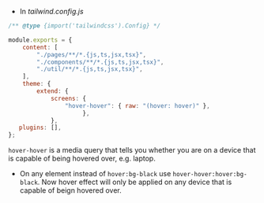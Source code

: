 - In *tailwind.config.js*
```js 
/** @type {import('tailwindcss').Config} */

module.exports = {
	content: [
		"./pages/**/*.{js,ts,jsx,tsx}",
		"./components/**/*.{js,ts,jsx,tsx}",
		"./util/**/*.{js,ts,jsx,tsx}",
	],
	theme: {
		extend: {
			screens: {
				"hover-hover": { raw: "(hover: hover)" },
					 },
			},
   plugins: [],
};
```
`hover-hover` is a media query that tells you whether you are on a device that is capable of being hovered over, e.g. laptop.
- On any element instead of `hover:bg-black` use `hover-hover:hover:bg-black`. Now hover effect will only be applied on any device that is capable of beign hovered over.